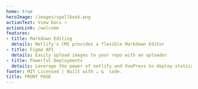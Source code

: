 ```yaml
---
home: true
heroImage: /images/spellbook.png
actionText: View Docs →
actionLink: /welcome
features:
- title: Markdown Editing
  details: Netlify's CMS provides a flexible Markdown Editor
- title: Figma API
  details: Easily upload images to your repo with an uploader
- title: Powerful Deployments
  details: Leverage the power of netlify and VuePress to deploy statically
footer: MIT Licensed | Built with ☕️ &  code.
title: FRONT PAGE
---
```

